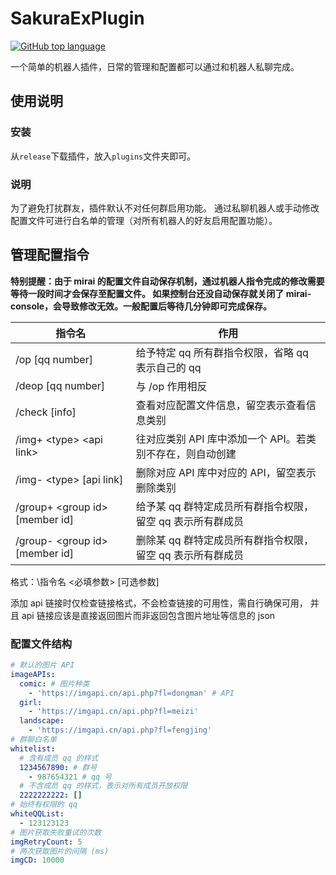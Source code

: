 # SakuraExPlugin

<p>
<a href="https://github.com/Sakura-Ex/SakuraExPlugin">
<img alt="GitHub top language" src="https://img.shields.io/github/languages/top/Sakura-Ex/SakuraExPlugin?style=plastic">
</a>
</p>

一个简单的机器人插件，日常的管理和配置都可以通过和机器人私聊完成。

## 使用说明

### 安装

从`release`下载插件，放入`plugins`文件夹即可。

### 说明

为了避免打扰群友，插件默认不对任何群启用功能。
通过私聊机器人或手动修改配置文件可进行白名单的管理（对所有机器人的好友启用配置功能）。

## 管理配置指令

**特别提醒：由于 mirai 的配置文件自动保存机制，通过机器人指令完成的修改需要等待一段时间才会保存至配置文件。
如果控制台还没自动保存就关闭了 mirai-console，会导致修改无效。一般配置后等待几分钟即可完成保存。**

| 指令名                                | 作用                                |
|------------------------------------|-----------------------------------|
| /op \[qq number\]                  | 给予特定 qq 所有群指令权限，省略 qq 表示自己的 qq    |
| /deop \[qq number\]                | 与 /op 作用相反                        |
| /check \[info\]                    | 查看对应配置文件信息，留空表示查看信息类别             |
| /img+ \<type\> \<api link\>        | 往对应类别 API 库中添加一个 API。若类别不存在，则自动创建 |
| /img- \<type\> \[api link\]        | 删除对应 API 库中对应的 API，留空表示删除类别       |
| /group+ \<group id\> \[member id\] | 给予某 qq 群特定成员所有群指令权限，留空 qq 表示所有群成员 |
| /group- \<group id\> \[member id\] | 删除某 qq 群特定成员所有群指令权限，留空 qq 表示所有群成员 |

格式：\\指令名 \<必填参数\> \[可选参数\]

添加 api 链接时仅检查链接格式，不会检查链接的可用性，需自行确保可用，
并且 api 链接应该是直接返回图片而非返回包含图片地址等信息的 json

### 配置文件结构

```yaml
# 默认的图片 API
imageAPIs: 
  comic: # 图片种类
    - 'https://imgapi.cn/api.php?fl=dongman' # API
  girl: 
    - 'https://imgapi.cn/api.php?fl=meizi'
  landscape: 
    - 'https://imgapi.cn/api.php?fl=fengjing'
# 群聊白名单
whitelist: 
  # 含有成员 qq 的样式
  1234567890: # 群号
    - 987654321 # qq 号
  # 不含成员 qq 的样式，表示对所有成员开放权限
  2222222222: [] 
# 始终有权限的 qq
whiteQQList: 
  - 123123123
# 图片获取失败重试的次数
imgRetryCount: 5
# 两次获取图片的间隔 (ms)
imgCD: 10000
```
